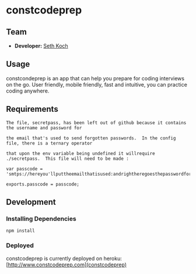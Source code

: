 # constcodeprep

## Team
- **Developer:** [Seth Koch](https://github.com/sethkoch)


## Usage

constcondeprep is an app that can help you prepare for coding interviews on the go. User friendly, mobile friendly, fast and intuitive, you can practice coding anywhere. 

## Requirements
```
The file, secretpass, has been left out of github because it contains the username and password for 

the email that's used to send forgotten passwords.  In the config file, there is a ternary operator 

that upon the env variable being undefined it willrequire ./secretpass.  This file will need to be made :

var passcode = 'smtps://hereyou'llputtheemailthatisused:andrightheregoesthepasswordfortheemail.gmail.com';

exports.passcode = passcode;

```

## Development

### Installing Dependencies

```
npm install
```

### Deployed

constcodeprep is currently deployed on heroku: [http://www.constcodeprep.com](constcodeprep)
